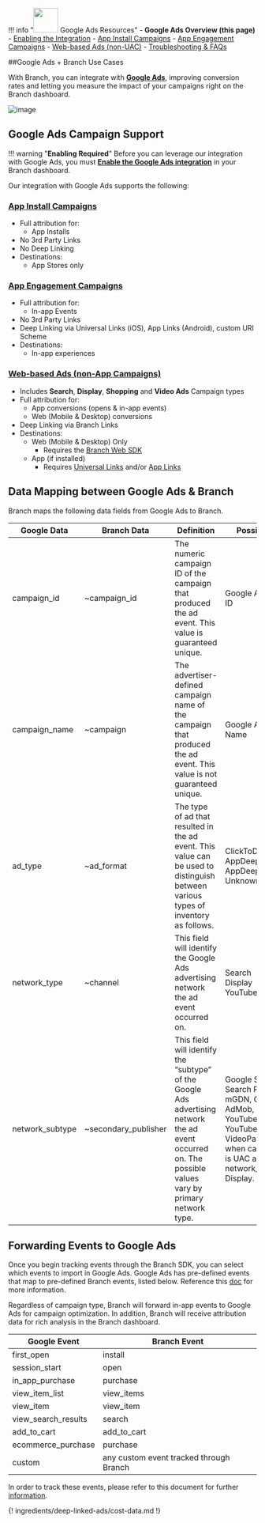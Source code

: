 !!! info "<img src="../../../_assets/img/pages/deep-linked-ads/google/google-ads-logo.png" width="50"/> Google Ads Resources"
		- **Google Ads Overview (this page)**
		- [Enabling the Integration](/deep-linked-ads/google-ads-enable/)
		- [App Install Campaigns](/deep-linked-ads/google-ads-uac/)
		- [App Engagement Campaigns](/deep-linked-ads/google-ads-app-engagement/)
		- [Web-based Ads (non-UAC)](/deep-linked-ads/google-ads-non-uac/)
		- [Troubleshooting & FAQs](/deep-linked-ads/google-ads-troubleshooting/)

##Google Ads + Branch Use Cases

With Branch, you can integrate with **[Google Ads](https://ads.google.com/home/)**, improving conversion rates and letting you measure the impact of your campaigns right on the Branch dashboard.

![image](/_assets/img/pages/deep-linked-ads/google/google-ads-branch-overview.png)

## Google Ads Campaign Support

!!! warning "**Enabling Required**"
		Before you can leverage our integration with Google Ads, you must **[Enable the Google Ads integration](/deep-linked-ads/google-ads-enable/)** in your Branch dashboard.

Our integration with Google Ads supports the following:

### [App Install Campaigns](/deep-linked-ads/google-ads-uac/)
- Full attribution for:
	- App Installs
- No 3rd Party Links
- No Deep Linking
- Destinations:
	- App Stores only

### [App Engagement Campaigns](/deep-linked-ads/google-ads-app-engagement/)
- Full attribution for:
	- In-app Events
- No 3rd Party Links
- Deep Linking via Universal Links (iOS), App Links (Android), custom URI Scheme
- Destinations:
	- In-app experiences

### [Web-based Ads (non-App Campaigns)](/deep-linked-ads/google-ads-non-uac/)
- Includes **Search**, **Display**, **Shopping** and **Video Ads** Campaign types
- Full attribution for:
	- App conversions (opens & in-app events)
	- Web (Mobile & Desktop) conversions
- Deep Linking via Branch Links
- Destinations:
	- Web (Mobile & Desktop) Only
		- Requires the [Branch Web SDK](/web/integrate/)
	- App (if installed)
		- Requires [Universal Links](/deep-linking/universal-links/) and/or [App Links](/deep-linking/android-app-links/)

## Data Mapping between Google Ads & Branch

Branch maps the following data fields from Google Ads to Branch.

Google Data | Branch Data | Definition | Possible Values
--- | --- | --- | ---
campaign_id | ~campaign_id | The numeric campaign ID of the campaign that produced the ad event. This value is guaranteed unique. | Google Ads Campaign ID
campaign_name | ~campaign  | The advertiser-defined campaign name of the campaign that produced the ad event. This value is not guaranteed unique. | Google Ads Campaign Name
ad_type | ~ad_format | The type of ad that resulted in the ad event. This value can be used to distinguish between various types of inventory as follows. | ClickToDownload<br/>AppDeepLink<br/>AppDeepLinkContinue<br/> Unknown
network_type | ~channel | This field will identify the Google Ads advertising network the ad event occurred on. | Search<br/>Display<br/>YouTube
network_subtype | ~secondary_publisher | This field will identify the “subtype” of the Google Ads advertising network the ad event occurred on. The possible values vary by primary network type. | Google Search, Search Partners, mGDN, Google AdMob, YouTubeVideos, YouTubeSearch, VideoPartners; `null` when campaign_type is UAC and network_type is Display.

## Forwarding Events to Google Ads

Once you begin tracking events through the Branch SDK, you can select which events to import in Google Ads. Google Ads has pre-defined events that map to pre-defined Branch events, listed below. Reference this [doc](https://developers.google.com/app-conversion-tracking/api/) for more information.

Regardless of campaign type, Branch will forward in-app events to Google Ads for campaign optimization. In addition, Branch will receive attribution data for rich analysis in the Branch dashboard.

Google Event | Branch Event
--- | ---
first_open | install
session_start | open
in_app_purchase | purchase
view_item_list | view_items
view_item | view_item
view_search_results | search
add_to_cart | add_to_cart
ecommerce_purchase | purchase
custom | any custom event tracked through Branch

In order to track these events, please refer to this document for further [information](/apps/v2event/#v2-event).

{! ingredients/deep-linked-ads/cost-data.md !}
